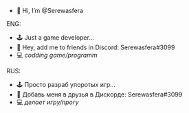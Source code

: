 - 👋 Hi, I’m @Serewasfera

ENG:
- 🕹 Just a game developer...
- 📧 Hey, add me to friends in Discord: Serewasfera#3099
- 💻 *codding game/programm*

RUS:
- 🕹 Просто разраб упоротых игр...
- 📧 Добавь меня в друзья в Дискорде: Serewasfera#3099
- 💻 *делает игру/прогу*
